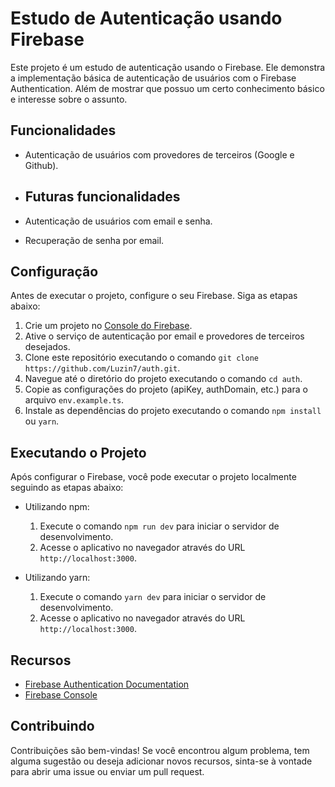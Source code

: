 # Estudo de Autenticação usando Firebase

Este projeto é um estudo de autenticação usando o Firebase. Ele demonstra a implementação básica de autenticação de usuários com o Firebase Authentication. Além de mostrar que possuo um certo conhecimento básico e interesse sobre o assunto.

## Funcionalidades

- Autenticação de usuários com provedores de terceiros (Google e Github).

- ## Futuras funcionalidades

- Autenticação de usuários com email e senha.
- Recuperação de senha por email.

## Configuração

Antes de executar o projeto, configure o seu Firebase. Siga as etapas abaixo:

1. Crie um projeto no [Console do Firebase](https://console.firebase.google.com).
2. Ative o serviço de autenticação por email e provedores de terceiros desejados.
3. Clone este repositório executando o comando `git clone https://github.com/Luzin7/auth.git`.
4. Navegue até o diretório do projeto executando o comando `cd auth`.
5. Copie as configurações do projeto (apiKey, authDomain, etc.) para o arquivo `env.example.ts`.
6. Instale as dependências do projeto executando o comando `npm install` ou `yarn`.

## Executando o Projeto

Após configurar o Firebase, você pode executar o projeto localmente seguindo as etapas abaixo:

- Utilizando npm:

  1. Execute o comando `npm run dev` para iniciar o servidor de desenvolvimento.
  2. Acesse o aplicativo no navegador através do URL `http://localhost:3000`.

- Utilizando yarn:
  1. Execute o comando `yarn dev` para iniciar o servidor de desenvolvimento.
  2. Acesse o aplicativo no navegador através do URL `http://localhost:3000`.

## Recursos

- [Firebase Authentication Documentation](https://firebase.google.com/docs/auth)
- [Firebase Console](https://console.firebase.google.com)

## Contribuindo

Contribuições são bem-vindas! Se você encontrou algum problema, tem alguma sugestão ou deseja adicionar novos recursos, sinta-se à vontade para abrir uma issue ou enviar um pull request.
